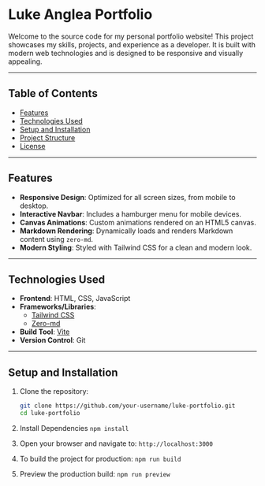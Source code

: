 # Luke Anglea Portfolio

Welcome to the source code for my personal portfolio website! This project showcases my skills, projects, and experience as a developer. It is built with modern web technologies and is designed to be responsive and visually appealing.

---

## Table of Contents

- [Features](#features)
- [Technologies Used](#technologies-used)
- [Setup and Installation](#setup-and-installation)
- [Project Structure](#project-structure)
- [License](#license)

---

## Features

- **Responsive Design**: Optimized for all screen sizes, from mobile to desktop.
- **Interactive Navbar**: Includes a hamburger menu for mobile devices.
- **Canvas Animations**: Custom animations rendered on an HTML5 canvas.
- **Markdown Rendering**: Dynamically loads and renders Markdown content using `zero-md`.
- **Modern Styling**: Styled with Tailwind CSS for a clean and modern look.

---

## Technologies Used

- **Frontend**: HTML, CSS, JavaScript
- **Frameworks/Libraries**:
  - [Tailwind CSS](https://tailwindcss.com/)
  - [Zero-md](https://github.com/zerodevx/zero-md)
- **Build Tool**: [Vite](https://vitejs.dev/)
- **Version Control**: Git

---

## Setup and Installation

1. Clone the repository:
   ```bash
   git clone https://github.com/your-username/luke-portfolio.git
   cd luke-portfolio
   ```

2. Install Dependencies
``` npm install ```

3. Open your browser and navigate to: 
`http://localhost:3000`

5. To build the project for production: 
`npm run build`

6. Preview the production build: 
`npm run preview`